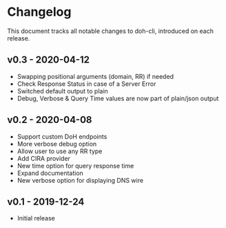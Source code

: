 # Changelog

This document tracks all notable changes to doh-cli, introduced on each release.

## v0.3 - 2020-04-12

- Swapping positional arguments (domain, RR) if needed
- Check Response Status in case of a Server Error
- Switched default output to plain
- Debug, Verbose & Query Time values are now part of plain/json output

## v0.2 - 2020-04-08

- Support custom DoH endpoints
- More verbose debug option
- Allow user to use any RR type
- Add CIRA provider
- New time option for query response time
- Expand documentation
- New verbose option for displaying DNS wire

## v0.1 - 2019-12-24

- Initial release
